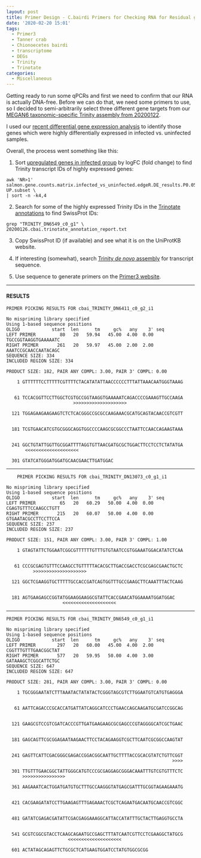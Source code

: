 ```yaml
---
layout: post
title: Primer Design - C.bairdi Primers for Checking RNA for Residual gDNA
date: '2020-02-20 15:01'
tags:
  - Primer3
  - Tanner crab
  - Chionoecetes bairdi
  - transcriptome
  - DEGs
  - Trinity
  - Trinotate
categories:
  - Miscellaneous
---
```

Getting ready to run some qPCRs and first we need to confirm that our RNA is actually DNA-free. Before we can do that, we need some primers to use, so I decided to semi-arbitrarily select three different gene targets from our [MEGAN6 taxonomic-specific Trinity assembly from 20200122](https://robertslab.github.io/sams-notebook/2020/01/22/Transcriptome-Assembly-C.bairdi-with-MEGAN6-Taxonomy-specific-Reads-with-Trinity-on-Mox.html).

I used our [recent differential gene expression analysis]() to identify those genes which were highly differentially expressed in infected vs. uninfected samples.

Overall, the process went something like this:

1. Sort [upregulated genes in infected group](https://gannet.fish.washington.edu/Atumefaciens/20200207_cbai_DEG/infected-vs-uninfected/edgeR.2317.dir/salmon.gene.counts.matrix.infected_vs_uninfected.edgeR.DE_results.P0.05_C1.infected-UP.subset) by logFC (fold change) to find Trinity transcript IDs of highly expressed genes:

```
awk 'NR>1' salmon.gene.counts.matrix.infected_vs_uninfected.edgeR.DE_results.P0.05_C1.infected-UP.subset \
| sort -n -k4,4
```

2. Search for some of the highly expressed Trinity IDs in the [Trinotate annotations](https://gannet.fish.washington.edu/Atumefaciens/20200126_cbai_trinotate_megan/20200126.cbai.trinotate_annotation_report.txt) to find SwissProt IDs:

```
grep "TRINITY_DN6549_c0_g1" \
20200126.cbai.trinotate_annotation_report.txt
```

3. Copy SwissProt ID (if available) and see what it is on the UniProtKB website.

4. If interesting (somewhat), search [Trinity _de novo_ assembly](https://gannet.fish.washington.edu/Atumefaciens/20200122_cbai_trinity_megan_RNAseq/trinity_out_dir/20200122.C_bairdi.megan.Trinity.fasta) for transcript sequence.

5. Use sequence to generate primers on the [Primer3 website](http://bioinfo.ut.ee/primer3-0.4.0/).

---

#### RESULTS




```
PRIMER PICKING RESULTS FOR cbai_TRINITY_DN6411_c0_g2_i1

No mispriming library specified
Using 1-based sequence positions
OLIGO            start  len      tm     gc%   any    3' seq
LEFT PRIMER         80   20   59.94   45.00  4.00  0.00 TGCCGGTAAGGTGAAAAATC
RIGHT PRIMER       261   20   59.97   45.00  2.00  2.00 AAATCCGCAACCAATACAGC
SEQUENCE SIZE: 334
INCLUDED REGION SIZE: 334

PRODUCT SIZE: 182, PAIR ANY COMPL: 3.00, PAIR 3' COMPL: 0.00

    1 GTTTTTTCCTTTTTCGTTTTCTACATATATTAACCCCCCTTTATTAAACAATGGGTAAAG


   61 TCCACGGTTCCTTGGCTCGTGCCGGTAAGGTGAAAAATCAGACCCCGAAAGTTGCCAAGA
                         >>>>>>>>>>>>>>>>>>>>                     

  121 TGGAGAAGAAGAAGTCTCTCACGGGCCGCGCCAAGAAACGCATGCAGTACAACCGTCGTT


  181 TCGTGAACATCGTGCGGGCAGGTGGCCCCAAGCGCGGCCCTAATTCCAACCAGAAGTAAA


  241 GGCTGTATTGGTTGCGGATTTTAGGTGTTAACGATGCGCTGGACTTCCTCCTCTATATGA
       <<<<<<<<<<<<<<<<<<<<                                       

  301 GTATCATGGGATGGATGCAACGAACTTGATGGAC
```

---

```
	PRIMER PICKING RESULTS FOR cbai_TRINITY_DN13073_c0_g1_i1

No mispriming library specified
Using 1-based sequence positions
OLIGO            start  len      tm     gc%   any    3' seq
LEFT PRIMER         65   20   60.29   50.00  4.00  0.00 CGAGTGTTTCCAAGCCTGTT
RIGHT PRIMER       215   20   60.07   50.00  4.00  0.00 GTGAATACGCCTTCCTTCCA
SEQUENCE SIZE: 237
INCLUDED REGION SIZE: 237

PRODUCT SIZE: 151, PAIR ANY COMPL: 3.00, PAIR 3' COMPL: 1.00

    1 GTAGTATTCTGGAATCGGCGTTTTTTGTTTGTGTAATCCGTGGAAATGGACATATCTCAA


   61 CCCGCGAGTGTTTCCAAGCCTGTTTTTACACGCTTGACCGACCTCGCGAGCGAACTGCTC
          >>>>>>>>>>>>>>>>>>>>                                    

  121 GGCTCGAAGGTGCTTTTTGCCACCGATCAGTGGTTTGCCGAAGCTTCAAATTTACTCAAG


  181 AGTGAAGAGCCGGTATGGAAGGAAGGCGTATTCACCGAACATGGAAAATGGATGGAC
                     <<<<<<<<<<<<<<<<<<<<                      
```

---

```
PRIMER PICKING RESULTS FOR cbai_TRINITY_DN6549_c0_g1_i1

No mispriming library specified
Using 1-based sequence positions
OLIGO            start  len      tm     gc%   any    3' seq
LEFT PRIMER        297   20   60.00   45.00  4.00  2.00 CGGTTTGTTTGAACGGCTAT
RIGHT PRIMER       577   20   59.95   50.00  4.00  3.00 GATAAAGCTCGGCATTCTGC
SEQUENCE SIZE: 647
INCLUDED REGION SIZE: 647

PRODUCT SIZE: 281, PAIR ANY COMPL: 3.00, PAIR 3' COMPL: 0.00

    1 TGCGGGAATATCTTTAAATACTATATACTCGGGTAGCGTCTTGGAATGTCATGTGAGGGA


   61 AATTCAGACCCGCACCATGATTATCAGGCATCCCTGAACCAGCAAGATGCGATCCGGCAG


  121 GAAGCGTCCGTCGATCACCCGTTGATGAAGAAGCGCGAGCCCGTAGGGGCATCGCTGAAC


  181 GAGCAGTTCGCGGAGAATAAGAACTTCCTACAGAAGGTCGCTTCAATCGCGGCCAAGTAT


  241 GAGTTCATTCGACGGGCGAGACCGGACGGCAATTGCTTTTACCGCACGTATCTGTTCGGT
                                                              >>>>

  301 TTGTTTGAACGGCTATTGGGCATGTCCCGCGAGGAGCGGGACAAATTTGTCGTGTTTCTC
      >>>>>>>>>>>>>>>>                                            

  361 AAGAAATCACTGGATGATGTGCTTTGCCAAGGGTATGAGCGATTTGCGGTAGAAGAAATG


  421 CACGAAGATATCCTTGAAGAGTTTGAGAAACTCGCTCAGAATGACAATGCAACCGTCGGC


  481 GATATCGAGACGATATTCGACGAGGAAAGGCATTACCATATTTGCTACTTGAGGTGCCTA


  541 GCGTCGGCGTACCTCAAGCAGAATGCCGAGCTTTATCAATCGTTCCTCGAAGGCTATGCG
                       <<<<<<<<<<<<<<<<<<<<                       

  601 ACTATAGCAGAGTTCTGCGCTCATGAAGTGGATCCTATGTGGCGCGG
```
